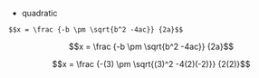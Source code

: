 
* quadratic
```
$$x = \frac {-b \pm \sqrt{b^2 -4ac}} {2a}$$
```
$$x = \frac {-b \pm \sqrt{b^2 -4ac}} {2a}$$


$$x = \frac {-(3) \pm \sqrt{(3)^2 -4(2)(-2)}} {2(2)}$$
